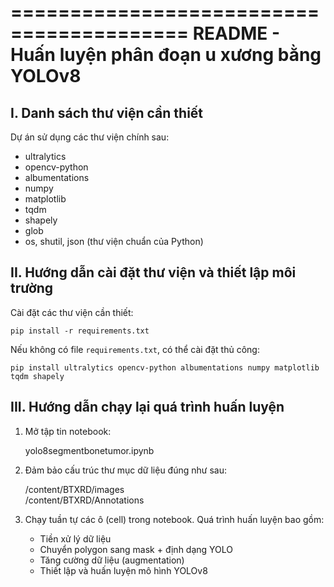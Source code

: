 =========================================
README - Huấn luyện phân đoạn u xương bằng YOLOv8
=========================================

I. Danh sách thư viện cần thiết
-------------------------------
Dự án sử dụng các thư viện chính sau:

- ultralytics
- opencv-python
- albumentations
- numpy
- matplotlib
- tqdm
- shapely
- glob
- os, shutil, json (thư viện chuẩn của Python)

II. Hướng dẫn cài đặt thư viện và thiết lập môi trường
-------------------------------------------------------

 Cài đặt các thư viện cần thiết:

    pip install -r requirements.txt

Nếu không có file `requirements.txt`, có thể cài đặt thủ công:

    pip install ultralytics opencv-python albumentations numpy matplotlib tqdm shapely

III. Hướng dẫn chạy lại quá trình huấn luyện
--------------------------------------------

1. Mở tập tin notebook:

    yolo8segmentbonetumor.ipynb

2. Đảm bảo cấu trúc thư mục dữ liệu đúng như sau:

    /content/BTXRD/images  
    /content/BTXRD/Annotations

3. Chạy tuần tự các ô (cell) trong notebook. Quá trình huấn luyện bao gồm:

    - Tiền xử lý dữ liệu
    - Chuyển polygon sang mask + định dạng YOLO
    - Tăng cường dữ liệu (augmentation)
    - Thiết lập và huấn luyện mô hình YOLOv8


